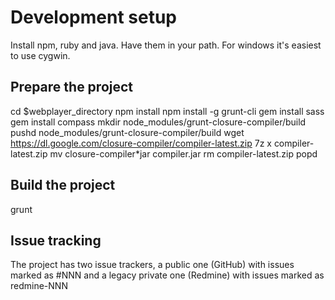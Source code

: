 Development setup
=================

Install npm, ruby and java. Have them in your path.
For windows it's easiest to use cygwin.


Prepare the project
-------------------

cd $webplayer_directory
npm install
npm install -g grunt-cli
gem install sass
gem install compass
mkdir node_modules/grunt-closure-compiler/build
pushd node_modules/grunt-closure-compiler/build
wget https://dl.google.com/closure-compiler/compiler-latest.zip
7z x compiler-latest.zip
mv closure-compiler*jar compiler.jar
rm compiler-latest.zip
popd


Build the project
-----------------

grunt





Issue tracking
--------------

The project has two issue trackers, a public one (GitHub) with issues marked as #NNN and a legacy private one (Redmine) with issues marked as redmine-NNN